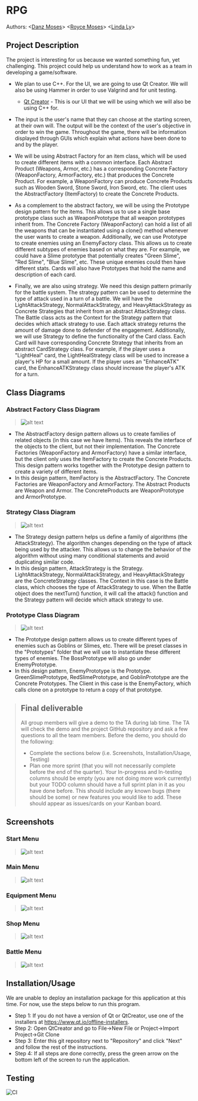 # RPG
 Authors: \<[Danz Moses](https://github.com/danzmoses)\> \<[Royce Moses](https://github.com/roycemoses)\> \<[Linda Ly](https://github.com/lly022)\>

## Project Description

 The project is interesting for us because we wanted something fun, yet challenging. This project could help us understand how to work as a team in developing a game/software.

 * We plan to use C++. For the UI, we are going to use Qt Creator. We will also be using Hammer in order to use Valgrind and for unit testing. 
      * [Qt Creator](https://www.qt.io/product/development-tools) - This is our UI that we will be using which we will also be using C++ for. 
 
 * The input is the user's name that they can choose at the starting screen, at their own will. The output will be the context of the user's objective in order to win the game. Throughout the game, there will be information displayed through GUIs which explain what actions have been done to and by the player. 

 * We will be using Abstract Factory for an item class, which will be used to create different items with a common interface. Each Abstract Product (Weapons, Armor, etc.) has a corresponding Concrete Factory (WeaponFactory, ArmorFactory, etc.) that produces the Concrete Product. For example, a WeaponFactory can produce Concrete Products such as Wooden Sword, Stone Sword, Iron Sword, etc. The client uses the AbstractFactory (ItemFactory) to create the Concrete Products.
 * As a complement to the abstract factory, we will be using the Prototype design pattern for the items. This allows us to use a single base prototype class such as WeaponPrototype that all weapon prototypes inherit from. The Concrete Factory (WeaponFactory) can hold a list of all the weapons that can be instantiated using a clone() method whenever the user wants to create a weapon. Additionally, we can use Prototype to create enemies using an EnemyFactory class. This allows us to create different subtypes of enemies based on what they are. For example, we could have a Slime prototype that potentially creates "Green Slime", "Red Slime", "Blue Slime", etc. These unique enemies could then have different stats. Cards will also have Prototypes that hold the name and description of each card.
 * Finally, we are also using strategy. We need this design pattern primarily for the battle system. The strategy pattern can be used to determine the type of attack used in a turn of a battle. We will have the LightAttackStrategy, NormalAttackStrategy, and HeavyAttackStrategy as Concrete Strategies that inherit from an abstract AttackStrategy class. The Battle class acts as the Context for the Strategy pattern that decides which attack strategy to use. Each attack strategy returns the amount of damage done to defender of the engagement. Additionally, we will use Strategy to define the functionality of the Card class. Each Card will have corresponding Concrete Strategy that inherits from an abstract CardStrategy class. For example, if the player uses a "LightHeal" card, the LightHealStrategy class will be used to increase a player's HP for a small amount. If the player uses an "EnhanceATK" card, the EnhanceATKStrategy class should increase the player's ATK for a turn.
 
## Class Diagrams

### Abstract Factory Class Diagram
 > ![alt text](https://github.com/cs100/final-project-dmose013-lly022-rmose005/blob/master/images/AbstractFactory.png?raw=true)
 
 - The AbstractFactory design pattern allows us to create families of related objects (in this case we have Items). This reveals the interface of the objects to the client, but not their implementation. The Concrete Factories (WeaponFactory and ArmorFactory) have a similar interface, but the client only uses the ItemFactory to create the Concrete Products. This design pattern works together with the Prototype design pattern to create a variety of different items.
 - In this design pattern, ItemFactory is the AbstractFactory. The Concrete Factories are WeaponFactory and ArmorFactory. The Abstract Products are Weapon and Armor. The ConcreteProducts are WeaponPrototype and ArmorPrototype.

### Strategy Class Diagram
 > ![alt text](https://github.com/cs100/final-project-dmose013-lly022-rmose005/blob/master/images/Strategy.png?raw=true) 
 
 - The Strategy design pattern helps us define a family of algorithms (the AttackStrategy). The algorithm changes depending on the type of attack being used by the attacker. This allows us to change the behavior of the algorithm without using many conditional statements and avoid duplicating similar code.
 - In this design pattern, AttackStrategy is the Strategy. LightAttackStrategy, NormalAttackStrategy, and HeavyAttackStrategy are the ConcreteStrategy classes. The Context in this case is the Battle class, which chooses the type of AttackStrategy to use. When the Battle object does the nextTurn() function, it will call the attack() function and the Strategy pattern will decide which attack strategy to use.

### Prototype Class Diagram
> ![alt text](https://github.com/cs100/final-project-dmose013-lly022-rmose005/blob/master/images/Prototype.png?raw=true)

- The Prototype design pattern allows us to create different types of enemies such as Goblins or Slimes, etc. There will be preset classes in the "Prototypes" folder that we will use to instantiate these different types of enemies. The BossPrototype will also go under EnemyPrototype.
- In this design pattern, EnemyPrototype is the Prototype. GreenSlimePrototype, RedSlimePrototype, and GoblinPrototype are the Concrete Prototypes. The Client in this case is the EnemyFactory, which calls clone on a prototype to return a copy of that prototype.

 > ## Final deliverable
 > All group members will give a demo to the TA during lab time. The TA will check the demo and the project GitHub repository and ask a few questions to all the team members. 
 > Before the demo, you should do the following:
 > * Complete the sections below (i.e. Screenshots, Installation/Usage, Testing)
 > * Plan one more sprint (that you will not necessarily complete before the end of the quarter). Your In-progress and In-testing columns should be empty (you are not doing more work currently) but your TODO column should have a full sprint plan in it as you have done before. This should include any known bugs (there should be some) or new features you would like to add. These should appear as issues/cards on your Kanban board. 
 ## Screenshots
 ### Start Menu
 > ![alt text](https://github.com/cs100/final-project-dmose013-lly022-rmose005/blob/master/images/screenshots/startMenu.png?raw=true)
 ### Main Menu
 > ![alt text](https://github.com/cs100/final-project-dmose013-lly022-rmose005/blob/master/images/screenshots/mainMenu.png?raw=true)
 ### Equipment Menu
 > ![alt text](https://github.com/cs100/final-project-dmose013-lly022-rmose005/blob/master/images/screenshots/equipmentMenu.png?raw=true)
 ### Shop Menu
 > ![alt text](https://github.com/cs100/final-project-dmose013-lly022-rmose005/blob/master/images/screenshots/shopMenu.png?raw=true)
 ### Battle Menu
 > ![alt text](https://github.com/cs100/final-project-dmose013-lly022-rmose005/blob/master/images/screenshots/battleMenu.png?raw=true)
 ## Installation/Usage
 We are unable to deploy an installation package for this application at this time. For now, use the steps below to run this program.
 - Step 1: If you do not have a version of Qt or QtCreator, use one of the installers at https://www.qt.io/offline-installers.
 - Step 2: Open QtCreator and go to File->New File or Project->Import Project->Git Clone
 - Step 3: Enter this git repository next to "Repository" and click "Next" and follow the rest of the instructions.
 - Step 4: If all steps are done correctly, press the green arrow on the bottom left of the screen to run the application.
 ## Testing
 ![CI](https://github.com/cs100/final-project-dmose013-lly022-rmose005/workflows/CI/badge.svg)
